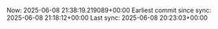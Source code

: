 Now: 2025-06-08 21:38:19.219089+00:00 Earliest commit since sync: 2025-06-08 21:18:12+00:00 Last sync: 2025-06-08 20:23:03+00:00
